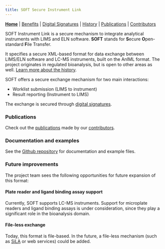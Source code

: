 ```yaml
---
title: SOFT Secure Instrument Link
---
```


**[Home](index)** | [Benefits](benefits) | [Digital Signatures](signatures)  | [History](history) | [Publications](publications) | [Contributors](contributors) 

SOFT Instrument Link is a secure mechanism to integrate analytical instruments with LIMS and ELN software. **SOFT** stands for **S**ecure **O**pen-standard **F**ile Transfer.

It specifies a secure XML-based format for data exchange between LIMS/ELN software and LC-MS instruments, built on the AnIML format. The project originates in regulated bioanalysis, but is open to other areas as well. [Learn more about the history](history).

SOFT offers a secure exchange mechanism 
for two main interactions:
* Worklist submission (LIMS to instrument)
* Result reporting (Instrument to LIMS)

The exchange is secured through [digital signatures](signatures).

### Publications
Check out the [publications](publications) made by our [contributors](contributors).

### Documentation and examples
See the [Github repository](https://github.com/EBF-Secure-XML/examples) for documentation and example files.

### Future improvements
The project team sees the following opportunities
for future expansion of this format:

#### Plate reader and ligand binding assay support
Currently, SOFT supports LC-MS instruments.
Support for microplate readers and ligand binding assays 
is under consideration, since they play a 
significant role in the bioanalysis domain.

#### File-less exchange
Today, this format is file-based. In the future, a 
file-less mechanism (such as [SiLA](https://sila-standard.com) or web services) could be added.

